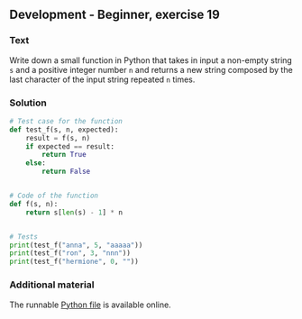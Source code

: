 ## Development - Beginner, exercise 19

### Text
Write down a small function in Python that takes in input a non-empty string `s` and a positive integer number `n` and returns a new string composed by the last character of the input string repeated `n` times.

### Solution
```python
# Test case for the function
def test_f(s, n, expected):
    result = f(s, n)
    if expected == result:
        return True
    else:
        return False


# Code of the function
def f(s, n):
    return s[len(s) - 1] * n


# Tests
print(test_f("anna", 5, "aaaaa"))
print(test_f("ron", 3, "nnn"))
print(test_f("hermione", 0, ""))
``` 

### Additional material
The runnable [Python file](exercise_10.py) is available online.
